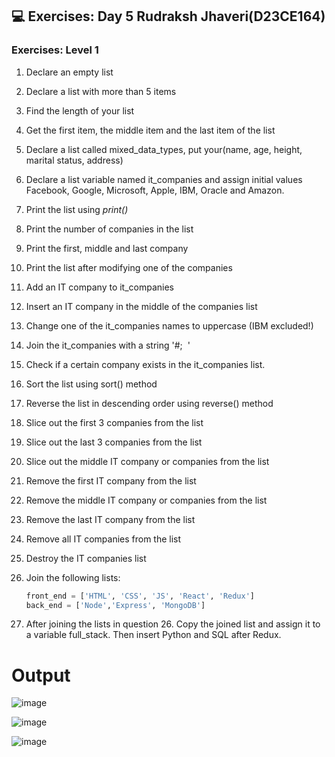 ## 💻 Exercises: Day 5 Rudraksh Jhaveri(D23CE164)

### Exercises: Level 1

1. Declare an empty list
2. Declare a list with more than 5 items
3. Find the length of your list
4. Get the first item, the middle item and the last item of the list
5. Declare a list called mixed_data_types, put your(name, age, height, marital status, address)
6. Declare a list variable named it_companies and assign initial values Facebook, Google, Microsoft, Apple, IBM, Oracle and Amazon.
7. Print the list using _print()_
8. Print the number of companies in the list
9. Print the first, middle and last company
10. Print the list after modifying one of the companies
11. Add an IT company to it_companies
12. Insert an IT company in the middle of the companies list
13. Change one of the it_companies names to uppercase (IBM excluded!)
14. Join the it_companies with a string '#;&nbsp; '
15. Check if a certain company exists in the it_companies list.
16. Sort the list using sort() method
17. Reverse the list in descending order using reverse() method
18. Slice out the first 3 companies from the list
19. Slice out the last 3 companies from the list
20. Slice out the middle IT company or companies from the list
21. Remove the first IT company from the list
22. Remove the middle IT company or companies from the list
23. Remove the last IT company from the list
24. Remove all IT companies from the list
25. Destroy the IT companies list
26. Join the following lists:

    ```py
    front_end = ['HTML', 'CSS', 'JS', 'React', 'Redux']
    back_end = ['Node','Express', 'MongoDB']
    ```
    
27. After joining the lists in question 26. Copy the joined list and assign it to a variable full_stack. Then insert Python and SQL after Redux.


# Output

![image](https://github.com/Rudraksh-Jhaveri/Python/assets/155703131/8ba05c71-e75f-409d-aaec-0441589c1ad0)

![image](https://github.com/Rudraksh-Jhaveri/Python/assets/155703131/10f4aa04-9beb-4303-9e1d-4ed3199bc77a)

![image](https://github.com/Rudraksh-Jhaveri/Python/assets/155703131/51e40ca5-a764-4614-8dae-d7988ddb6804)


